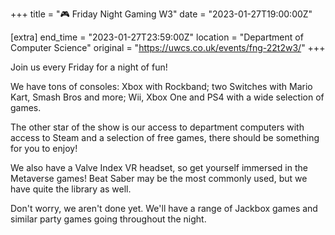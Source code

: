 +++
title = "🎮 Friday Night Gaming W3"
date = "2023-01-27T19:00:00Z"

[extra]
end_time = "2023-01-27T23:59:00Z"
location = "Department of Computer Science"
original = "https://uwcs.co.uk/events/fng-22t2w3/"
+++

Join us every Friday for a night of fun!

We have tons of consoles: Xbox with Rockband; two Switches with Mario Kart, Smash Bros and more; Wii, Xbox One and PS4 with a wide selection of games.

The other star of the show is our access to department computers with access to Steam and a selection of free games, there should be something for you to enjoy!

We also have a Valve Index VR headset, so get yourself immersed in the Metaverse games! Beat Saber may be the most commonly used, but we have quite the library as well.

Don't worry, we aren't done yet. We'll have a range of Jackbox games and similar party games going throughout the night.
